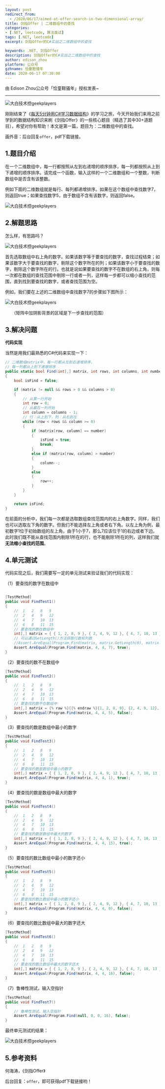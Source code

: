 ```yaml
---
layout: post
redirect_from:
  - /2020/06/17/aimed-at-offer-search-in-two-dimensional-array/
title: 剑指Offer | 二维数组中的查找
categories: 
- [.NET, leetcode, 算法面试]
tags: [.NET, leetcode]
excerpt: 剑指Offer的C#实战之二维数组中的查找

keywords: .NET, 剑指Offer
description: 剑指Offer的C#实战之二维数组中的查找
author: edison_zhou
platform: 公众号
gzhname: 恰童鞋骚年
date: 2020-06-17 07:30:00
---
```


由 Edison Zhou公众号「恰童鞋骚年」授权发表~

------

![大白技术控geekplayers](//cdn.jsdelivr.net/gh/yanglr/yanglr.github.io/assets/images/2020/edison-gzh1.png)

刚刚结束了《[每天5分钟用C#学习数据结构](http://mp.weixin.qq.com/s?__biz=MzA4NzQzNTg4Ng==&mid=2651731421&idx=1&sn=f97cc4cd59e60f23341c8548c304fdc8&chksm=8bc3eadcbcb463cabb6bb6e8f3bdb01dd1cd2cc6963300bc36843d9aac6bedb1280e3c667c62&scene=21#wechat_redirect)》的学习之旅，今天开始我们来用之前学到的数据结构知识来刷《剑指Offer》的一些核心题目（精选了其中30+道题目），希望对你有帮助！本文是第一篇，题目为：二维数组中的查找。

画外音：后台回复`offer`，pdf下载链接。

## 1.题目介绍

在一个二维数组中，每一行都按照从左到右递增的顺序排序，每一列都按照从上到下递增的顺序排序。请完成一个函数，输入这样的一个二维数组和一个整数，判断数组中是否含有该整数。

例如下面的二维数组就是每行、每列都递增排序。如果在这个数组中查找数字7，则返回true；如果查找数字5，由于数组不含有该数字，则返回false。

![大白技术控geekplayers](//cdn.jsdelivr.net/gh/yanglr/yanglr.github.io/assets/images/2020/edison-gzh2.png)

## 2.解题思路

怎么样，有思路吗？

![大白技术控geekplayers](//cdn.jsdelivr.net/gh/yanglr/yanglr.github.io/assets/images/2020/edison-gzh3.png)

首先选取数组中右上角的数字。如果该数字等于要查找的数字，查找过程结束；如果该数字大于要查找的数字，剔除这个数字所在的列；如果该数字小于要查找的数字，剔除这个数字所在的行。也就是说如果要查找的数字不在数组的右上角，则每一次都在数组的查找范围中剔除一行或者一列，这样每一步都可以缩小查找的范围，直到找到要查找的数字，或者查找范围为空。

例如，我们要在上述的二维数组中查找数字7的步骤如下图所示：

![大白技术控geekplayers](//cdn.jsdelivr.net/gh/yanglr/yanglr.github.io/assets/images/2020/edison-gzh4.jpg)

　　（矩阵中加阴影背景的区域是下一步查找的范围）

## 3.解决问题

**代码实现**

当然是用我们最熟悉的C#代码来实现一下：

```csharp
// 二维数组matrix中，每一行都从左到右递增排序，
// 每一列都从上到下递增排序
public static bool Find(int[,] matrix, int rows, int columns, int number)
{
    bool isFind = false;

    if (matrix != null && rows > 0 && columns > 0)
    {
        // 从第一行开始
        int row = 0;
        // 从最后一列开始
        int column = columns - 1;
        // 行：从上到下，列：从右到左
        while (row < rows && column >= 0)
        {
            if (matrix[row, column] == number)
            {
                isFind = true;
                break;
            }
            else if (matrix[row, column] > number)
            {
                column--;
            }
            else
            {
                row++;
            }
        }
    }

    return isFind;
}
```



在前面的分析中，我们每一次都是选取数组查找范围内的右上角数字。同样，我们也可以选取左下角的数字。但我们不能选择左上角或者右下角。以左上角为例，最初数字1位于初始数组的左上角，由于1小于7，那么7应该位于1的右边或者下边。此时我们既不能从查找范围内剔除1所在的行，也不能剔除1所在的列，这样我们就**无法缩小查找的范围**。



## 4.单元测试

代码实现之后，我们需要写一定的单元测试来验证我们的代码实现：

（1）要查找的数字在数组中


```csharp

[TestMethod]
public void FindTest1()
{
    //  1   2   8   9
    //  2   4   9   12
    //  4   7   10  13
    //  6   8   11  15
    // 要查找的数在数组中
    int[,] matrix = { { 1, 2, 8, 9 }, { 2, 4, 9, 12 }, { 4, 7, 10, 13 }, { 6, 8, 11, 15 } };
    // 可以通过GetLength()方法获取行数和列数
    //Assert.AreEqual(Program.Find(matrix, matrix.GetLength(0), matrix.GetLength(1), 7), true);
    Assert.AreEqual(Program.Find(matrix, 4, 4, 7), true);
}
```

（2）要查找的数不在数组中

```csharp
[TestMethod]
public void FindTest2()
{
    //  1   2   8   9
    //  2   4   9   12
    //  4   7   10  13
    //  6   8   11  15
    // 要查找的数不在数组中
    int[,] matrix = {% raw %}{{% endraw %}{1, 2, 8, 9}, {2, 4, 9, 12}, {4, 7, 10, 13}, {6, 8, 11, 15} {% raw %}{{% endraw %};
    Assert.AreEqual(Program.Find(matrix, 4, 4, 5), false);
}
```

（3）要查找的数是数组中最小的数字

```csharp
[TestMethod]
public void FindTest3()
{
    //  1   2   8   9
    //  2   4   9   12
    //  4   7   10  13
    //  6   8   11  15
    // 要查找的数是数组中最小的数字
    int[,] matrix = { { 1, 2, 8, 9 }, { 2, 4, 9, 12 }, { 4, 7, 10, 13 }, { 6, 8, 11, 15 } };
    Assert.AreEqual(Program.Find(matrix, 4, 4, 1), true);
}
```

（4）要查找的数是数组中最大的数字
```csharp
[TestMethod]
public void FindTest4()
{
    //  1   2   8   9
    //  2   4   9   12
    //  4   7   10  13
    //  6   8   11  15
    // 要查找的数是数组中最大的数字
    int[,] matrix = { { 1, 2, 8, 9 }, { 2, 4, 9, 12 }, { 4, 7, 10, 13 }, { 6, 8, 11, 15 } };
    Assert.AreEqual(Program.Find(matrix, 4, 4, 15), true);
}
```

（5）要查找的数比数组中最小的数字还小

```csharp
[TestMethod]
public void FindTest5()
{
    //  1   2   8   9
    //  2   4   9   12
    //  4   7   10  13
    //  6   8   11  15
    // 要查找的数比数组中最小的数字还小
    int[,] matrix = { { 1, 2, 8, 9 }, { 2, 4, 9, 12 }, { 4, 7, 10, 13 }, { 6, 8, 11, 15 } };
    Assert.AreEqual(Program.Find(matrix, 4, 4, 0), false);
}
```

（6）要查找的数比数组中最大的数字还大


```csharp
[TestMethod]
public void FindTest6()
{
    //  1   2   8   9
    //  2   4   9   12
    //  4   7   10  13
    //  6   8   11  15
    // 要查找的数比数组中最大的数字还大
    int[,] matrix = { { 1, 2, 8, 9 }, { 2, 4, 9, 12 }, { 4, 7, 10, 13 }, { 6, 8, 11, 15 } };
    Assert.AreEqual(Program.Find(matrix, 4, 4, 16), false);
}
```

（7）鲁棒性测试，输入空指针

```csharp
[TestMethod]
public void FindTest7()
{
    // 鲁棒性测试，输入空指针
    Assert.AreEqual(Program.Find(null, 0, 0, 16), false);
}
```

最终单元测试的结果：

![大白技术控geekplayers](//cdn.jsdelivr.net/gh/yanglr/yanglr.github.io/assets/images/2020/edison-gzh5.png "单元测试")

## 5.参考资料

何海涛，《剑指Offer》

后台回复：`offer`，即可获得pdf下载链接哟！
